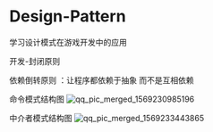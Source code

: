 # Design-Pattern
学习设计模式在游戏开发中的应用

开发-封闭原则

依赖倒转原则 ：让程序都依赖于抽象 而不是互相依赖 

命令模式结构图
![qq_pic_merged_1569230985196](https://user-images.githubusercontent.com/39976600/65415662-c2d04d00-de28-11e9-8ecf-17e86e605a9b.jpg)

中介者模式结构图
![qq_pic_merged_1569233443865](https://user-images.githubusercontent.com/39976600/65418008-01b4d180-de2e-11e9-9b3b-b171ceca7190.jpg)
